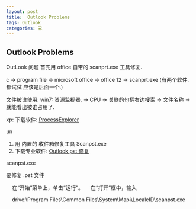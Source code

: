 ```yaml
---
layout: post
title:  Outlook Problems
tags: Outlook
categories: 💻
---
```


## Outlook Problems

OutLook 问题 首先用 office 自带的 scanprt.exe 工具修复.

c → program file → microsoft office → office 12 → scanprt.exe (有两个软件.都试试  应该是后面一个.)




文件被谁使用:
win7: 资源监视器. → CPU → 关联的句柄右边搜索 → 文件名称 → 就能看出被谁占用了.


xp: 下载软件: [ProcessExplorer][1]







un





1. 用 内置的 收件箱修复工具  Scanpst.exe
2. 下载专业软件: [Outlook pst 修复][2]


scanpst.exe



要修复 .pst 文件

    在“开始”菜单上，单击“运行”。
    在“打开”框中，输入

    drive:\Program Files\Common Files\System\Mapi\LocaleID\scanpst.exe


[1]:	https://technet.microsoft.com/en-us/sysinternals/bb896653
[2]:	http://www.yodot.com/zh/zh-outlook-pst-repair/
